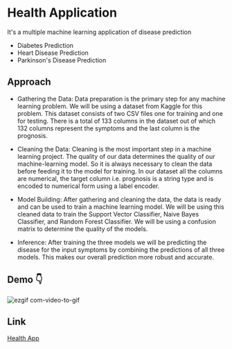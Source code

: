 
# Health Application

It's a multiple machine learning application of disease prediction
 
 * Diabetes Prediction
 * Heart Disease Prediction
 * Parkinson's Disease Prediction

 ## Approach

* Gathering the Data: Data preparation is the primary step for any machine learning problem. We will be using a dataset from Kaggle for this problem. This dataset consists of two CSV files one for training and one for testing. There is a total of 133 columns in the dataset out of which 132 columns represent the symptoms and the last column is the prognosis.

* Cleaning the Data: Cleaning is the most important step in a machine learning project. The quality of our data determines the quality of our machine-learning model. So it is always necessary to clean the data before feeding it to the model for training. In our dataset all the columns are numerical, the target column i.e. prognosis is a string type and is encoded to numerical form using a label encoder.

* Model Building: After gathering and cleaning the data, the data is ready and can be used to train a machine learning model. We will be using this cleaned data to train the Support Vector Classifier, Naive Bayes Classifier, and Random Forest Classifier. We will be using a confusion matrix to determine the quality of the models.

* Inference: After training the three models we will be predicting the disease for the input symptoms by combining the predictions of all three models. This makes our overall prediction more robust and accurate.

## Demo :point_down:


![ezgif com-video-to-gif](https://github.com/patilchetan25/HealthApp/assets/88223249/0f9e8275-b15a-47ca-b25d-640e100124b2)


## Link 
[Health App](https://patilchetan25-healthapp-multiple-disease-pred-okcr7y.streamlit.app/)
